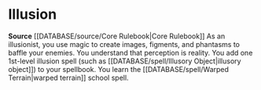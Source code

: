 ﻿---
id: '6'
name: Illusion
rarity: Common
rus_type_level: null
source: '[[DATABASE/source/Core Rulebook|Core Rulebook]]'
trait: null
type: Wizard Arcane School

---
# Illusion

**Source** [[DATABASE/source/Core Rulebook|Core Rulebook]] 
As an illusionist, you use magic to create images, figments, and phantasms to baffle your enemies. You understand that perception is reality. You add one 1st-level illusion spell (such as [[DATABASE/spell/Illusory Object|illusory object]]) to your spellbook. You learn the [[DATABASE/spell/Warped Terrain|warped terrain]] school spell.